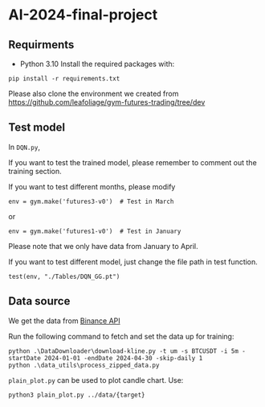# AI-2024-final-project

## Requirments

- Python 3.10
  Install the required packages with:

```
pip install -r requirements.txt
```
Please also clone the environment we created from https://github.com/leafoliage/gym-futures-trading/tree/dev


## Test model
In `DQN.py`,

If you want to test the trained model, please remember to comment out the training section.

If you want to test different months, please modify
```
env = gym.make('futures3-v0')  # Test in March
```
or
```
env = gym.make('futures1-v0')  # Test in January
```
Please note that we only have data from January to April.

If you want to test different model, just change the file path in test function.
```
test(env, "./Tables/DQN_GG.pt")
```

## Data source

We get the data from [Binance API](https://github.com/binance/binance-public-data)

Run the following command to fetch and set the data up for training:

```
python .\DataDownloader\download-kline.py -t um -s BTCUSDT -i 5m -startDate 2024-01-01 -endDate 2024-04-30 -skip-daily 1
python .\data_utils\process_zipped_data.py

```

`plain_plot.py` can be used to plot candle chart. Use:

```
python3 plain_plot.py ../data/{target}
```
